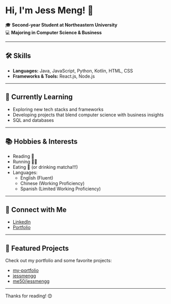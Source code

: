# Hi, I'm Jess Meng! 👋

🎓 **Second-year Student at Northeastern University**  
💻 **Majoring in Computer Science & Business**

---

## 🛠️ Skills

- **Languages:** Java, JavaScript, Python, Kotlin, HTML, CSS
- **Frameworks & Tools:** React.js, Node.js

---

## 🌱 Currently Learning

- Exploring new tech stacks and frameworks
- Developing projects that blend computer science with business insights
- SQL and databases

---

## 📚 Hobbies & Interests

- Reading 📖
- Running 🏃‍♀️
- Eating 🍜 (or drinking matcha!!!)
- Languages:  
  - English (Fluent)  
  - Chinese (Working Proficiency)  
  - Spanish (Limited Working Proficiency)

---

## 🔗 Connect with Me

- [LinkedIn](https://linkedin.com/in/jessicammeng)
- [Portfolio](https://jessmengg.netlify.app/)

---

## 📁 Featured Projects

Check out my portfolio and some favorite projects:
- [my-portfolio](https://github.com/jessmengg/my-portfolio)
- [jessmengg](https://github.com/jessmengg/jessmengg)
- [me50/jessmengg](https://github.com/me50/jessmengg)

---

Thanks for reading! 😊
